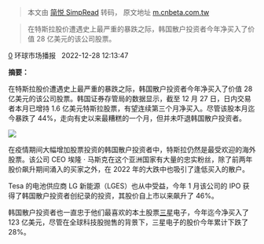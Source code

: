> 本文由 [简悦 SimpRead](http://ksria.com/simpread/) 转码， 原文地址 [m.cnbeta.com.tw](https://m.cnbeta.com.tw/view/1336609.htm)

> 在特斯拉股价遭遇史上最严重的暴跌之际，韩国散户投资者今年净买入了价值 28 亿美元的该公司股票。

[0](https://m.cnbeta.com.tw/comment/1336609.htm) 环球市场播报   2022-12-28 12:13:47

**摘要：**

在特斯拉股价遭遇史上最严重的暴跌之际，韩国散户投资者今年净买入了价值 28 亿美元的该公司股票。韩国证券存管局的数据显示，截至 12 月 27 日，日内交易者本月已增持 1.6 亿美元特斯拉股票，有望连续第三个月净买入。尽管该股本月迄今暴跌了 44%，走向有史以来最糟糕的一个月，但并未吓退韩国散户投资者。

![](https://n.sinaimg.cn/finance/transform/33/w550h283/20221228/6c8b-c6d0b78a08a0898ab581c2a8189ad088.jpg)  

在疫情期间大幅增加股票投资的韩国散户投资者中，特斯拉仍然是最受欢迎的海外股票。该公司 CEO 埃隆 · 马斯克在这个亚洲国家有大量的忠实粉丝，除了前两年股价飙升期间涌入的买家之外，在 2022 年的大跌中也吸引了逢低买入的散户。

Tesa 的电池供应商 LG 新能源（LGES）也从中受益，今年 1 月该公司的 IPO 获得了韩国散户投资者创纪录的投资，其股价自上市以来飙升了 46%。

韩国散户投资者也一直忠于他们最喜欢的本土股票[三星](https://c.duomai.com/track.php?site_id=242986&euid=&t=https://samsung.jd.com/)电子，今年迄今净买入了 123 亿美元，尽管在全球科技股抛售的背景下，三星电子的股价今年累计下跌了 28%。